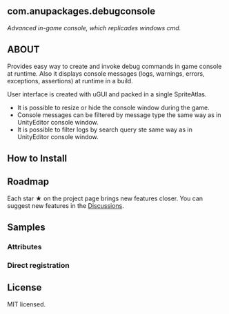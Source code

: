 ## com.anupackages.debugconsole
*Advanced in-game console, which replicades windows cmd.*

## ABOUT
Provides easy way to create and invoke debug commands in game console at runtime.
Also it displays console messages (logs, warnings, errors, exceptions, assertions) at runtime in a build.

User interface is created with uGUI and packed in a single SpriteAtlas. 
- It is possible to resize or hide the console window during the game.
- Console messages can be filtered by message type the same way as in UnityEditor console window.
- It is possible to filter logs by search query ste same way as in UnityEditor console window.

## How to Install

## Roadmap
Each star ★ on the project page brings new features closer. You can suggest new features in the [Discussions](https://github.com/ANU-CHEEKI-BREEKI/com.anupackages.debugconsole/discussions).

## Samples

### Attributes

### Direct registration


## License
MIT licensed.
